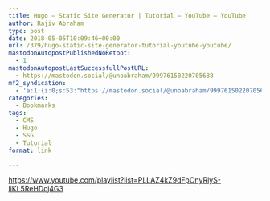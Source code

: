 ```yaml
---
title: Hugo – Static Site Generator | Tutorial – YouTube – YouTube
author: Rajiv Abraham
type: post
date: 2018-05-05T10:09:46+00:00
url: /379/hugo-static-site-generator-tutorial-youtube-youtube/
mastodonAutopostPublishedNoRetoot:
  - 1
mastodonAutopostLastSuccessfullPostURL:
  - https://mastodon.social/@unoabraham/99976150220705688
mf2_syndication:
  - 'a:1:{i:0;s:53:"https://mastodon.social/@unoabraham/99976150220705688";}'
categories:
  - Bookmarks
tags:
  - CMS
  - Hugo
  - SSG
  - Tutorial
format: link

---
```

<https://www.youtube.com/playlist?list=PLLAZ4kZ9dFpOnyRlyS-liKL5ReHDcj4G3>